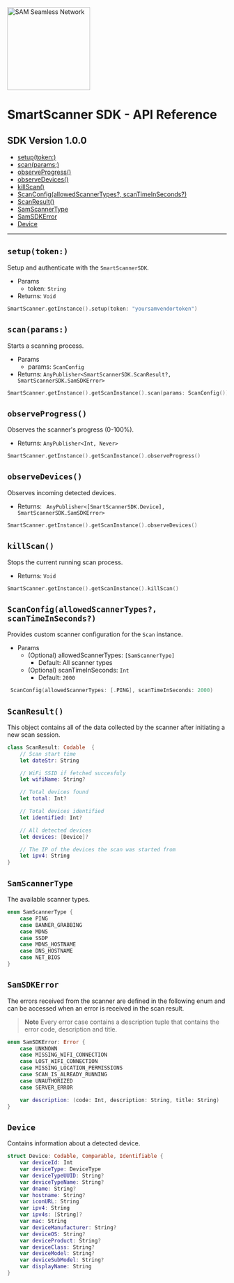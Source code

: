 <picture>
  <source media="(prefers-color-scheme: dark)" srcset="https://securingsam.com/wp-content/uploads/2022/01/logosam_white.svg">
  <source media="(prefers-color-scheme: light)" srcset="https://securingsam.com/wp-content/uploads/2021/12/logosam_colour.svg">
  <img alt="SAM Seamless Network" src="https://securingsam.com/wp-content/uploads/2021/12/logosam_colour.svg" width="190px" style="display: block; margin: 2rem 0 1.5rem 0;">
</picture>

# SmartScanner SDK - API Reference
## SDK Version 1.0.0

- [setup(token:)](#setuptoken)
- [scan(params:)](#scanparams)
- [observeProgress()](#observeprogress)
- [observeDevices()](#observedevices)
- [killScan()](#killscan)
- [ScanConfig(allowedScannerTypes?, scanTimeInSeconds?)](#scanconfigallowedscannertypes-scantimeinseconds)
- [ScanResult()](#scanresult)
- [SamScannerType](#samscannertype)
- [SamSDKError](#samsdkerror)
- [Device](#device)

---

<a id="setuptoken"></a>
## `setup(token:)`

Setup and authenticate with the `SmartScannerSDK`.

- Params
    - token: `String`
- Returns: `Void`

```swift
SmartScanner.getInstance().setup(token: "yoursamvendortoken")
```

<a id="scanparams"></a>
## `scan(params:)`

Starts a scanning process.

- Params
    - params: `ScanConfig`
- Returns: `AnyPublisher<SmartScannerSDK.ScanResult?, SmartScannerSDK.SamSDKError>`

```swift
SmartScanner.getInstance().getScanInstance().scan(params: ScanConfig())
```

<a id="observeprogress"></a>
## `observeProgress()`

Observes the scanner's progress (0-100%).

- Returns: `AnyPublisher<Int, Never>`

```swift
SmartScanner.getInstance().getScanInstance().observeProgress()
```

<a id="observedevices"></a>
## `observeDevices()`

Observes incoming detected devices.

- Returns: ` AnyPublisher<[SmartScannerSDK.Device], SmartScannerSDK.SamSDKError>`

```swift
SmartScanner.getInstance().getScanInstance().observeDevices()
```

<a id="killscan"></a>
## `killScan()`

Stops the current running scan process.

- Returns: `Void`

```swift
SmartScanner.getInstance().getScanInstance().killScan()
```

<a id="scanconfigallowedscannertypes-scantimeinseconds"></a>
## `ScanConfig(allowedScannerTypes?, scanTimeInSeconds?)`

Provides custom scanner configuration for the `Scan` instance.

- Params
    - (Optional) allowedScannerTypes: `[SamScannerType]`
        - Default: All scanner types
    - (Optional) scanTimeInSeconds: `Int`
        - Default: `2000`

```swift
 ScanConfig(allowedScannerTypes: [.PING], scanTimeInSeconds: 2000)
```
<a id="scanresult"></a>
## `ScanResult()`

This object contains all of the data collected by the scanner after initiating a new scan session.

```swift
class ScanResult: Codable  {
    // Scan start time
    let dateStr: String

    // WiFi SSID if fetched succesfuly
    let wifiName: String?

    // Total devices found
    let total: Int?

    // Total devices identified
    let identified: Int?

    // All detected devices
    let devices: [Device]?

    // The IP of the devices the scan was started from
    let ipv4: String
}
```

<a id="samscannertype"></a>
## `SamScannerType`

The available scanner types.

```swift
enum SamScannerType {
    case PING
    case BANNER_GRABBING
    case MDNS
    case SSDP
    case MDNS_HOSTNAME
    case DNS_HOSTNAME
    case NET_BIOS
}
```

<a id="samsdkerror"></a>
## `SamSDKError`

The errors received from the scanner are defined in the following enum and can be accessed when an error is received in the scan result.

>**Note** Every error case contains a description tuple that contains the error code, description and title.

```swift
enum SamSDKError: Error {
    case UNKNOWN
    case MISSING_WIFI_CONNECTION
    case LOST_WIFI_CONNECTION
    case MISSING_LOCATION_PERMISSIONS
    case SCAN_IS_ALREADY_RUNNING
    case UNAUTHORIZED
    case SERVER_ERROR

    var description: (code: Int, description: String, title: String)
}
```

<a id="device"></a>
## `Device`

Contains information about a detected device.

```swift
struct Device: Codable, Comparable, Identifiable {
    var deviceId: Int
    var deviceType: DeviceType
    var deviceTypeUUID: String?
    var deviceTypeName: String?
    var dname: String?
    var hostname: String?
    var iconURL: String
    var ipv4: String
    var ipv4s: [String]?
    var mac: String
    var deviceManufacturer: String?
    var deviceOS: String?
    var deviceProduct: String?
    var deviceClass: String?
    var deviceModel: String?
    var deviceSubModel: String?
    var displayName: String
}
```
